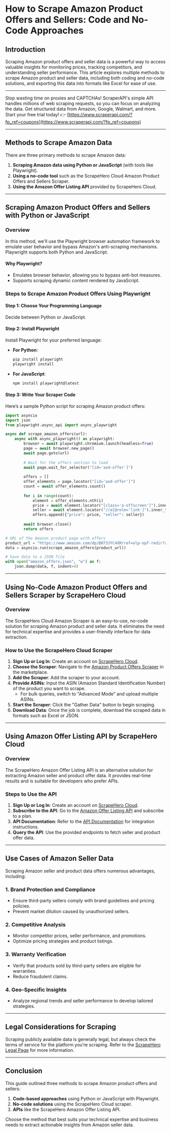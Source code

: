 
# How to Scrape Amazon Product Offers and Sellers: Code and No-Code Approaches

## Introduction

Scraping Amazon product offers and seller data is a powerful way to access valuable insights for monitoring prices, tracking competitors, and understanding seller performance. This article explores multiple methods to scrape Amazon product and seller data, including both coding and no-code solutions, and exporting this data into formats like Excel for ease of use.

---

Stop wasting time on proxies and CAPTCHAs! ScraperAPI's simple API handles millions of web scraping requests, so you can focus on analyzing the data. Get structured data from Amazon, Google, Walmart, and more. Start your free trial today! 👉 [https://www.scraperapi.com/?fp_ref=coupons](https://www.scraperapi.com/?fp_ref=coupons)

---

## Methods to Scrape Amazon Data

There are three primary methods to scrape Amazon data:

1. **Scraping Amazon data using Python or JavaScript** (with tools like Playwright).
2. **Using a no-code tool** such as the ScrapeHero Cloud Amazon Product Offers and Sellers Scraper.
3. **Using the Amazon Offer Listing API** provided by ScrapeHero Cloud.

---

## Scraping Amazon Product Offers and Sellers with Python or JavaScript

### Overview

In this method, we'll use the Playwright browser automation framework to emulate user behavior and bypass Amazon's anti-scraping mechanisms. Playwright supports both Python and JavaScript.

#### Why Playwright?
- Emulates browser behavior, allowing you to bypass anti-bot measures.
- Supports scraping dynamic content rendered by JavaScript.

### Steps to Scrape Amazon Product Offers Using Playwright

#### Step 1: Choose Your Programming Language
Decide between Python or JavaScript.

#### Step 2: Install Playwright
Install Playwright for your preferred language:
- **For Python**:
  ```bash
  pip install playwright
  playwright install
  ```
- **For JavaScript**:
  ```bash
  npm install playwright@latest
  ```

#### Step 3: Write Your Scraper Code
Here’s a sample Python script for scraping Amazon product offers:

```python
import asyncio
import json
from playwright.async_api import async_playwright

async def scrape_amazon_offers(url):
    async with async_playwright() as playwright:
        browser = await playwright.chromium.launch(headless=True)
        page = await browser.new_page()
        await page.goto(url)
        
        # Wait for the offers section to load
        await page.wait_for_selector("[id='aod-offer']")
        
        offers = []
        offer_elements = page.locator("[id='aod-offer']")
        count = await offer_elements.count()
        
        for i in range(count):
            element = offer_elements.nth(i)
            price = await element.locator("[class='a-offscreen']").inner_text()
            seller = await element.locator("//a[@role='link']").inner_text()
            offers.append({"price": price, "seller": seller})
        
        await browser.close()
        return offers

# URL of the Amazon product page with offers
product_url = "https://www.amazon.com/dp/B073JYC4XM/ref=olp-opf-redir?aod=1"
data = asyncio.run(scrape_amazon_offers(product_url))

# Save data to a JSON file
with open("amazon_offers.json", "w") as f:
    json.dump(data, f, indent=4)
```

---

## Using No-Code Amazon Product Offers and Sellers Scraper by ScrapeHero Cloud

### Overview

The ScrapeHero Cloud Amazon Scraper is an easy-to-use, no-code solution for scraping Amazon product and seller data. It eliminates the need for technical expertise and provides a user-friendly interface for data extraction.

### How to Use the ScrapeHero Cloud Scraper

1. **Sign Up or Log In**: Create an account on [ScrapeHero Cloud](https://cloud.scrapehero.com/accounts/login/).
2. **Choose the Scraper**: Navigate to the [Amazon Product Offers Scraper](https://www.scrapehero.com/marketplace/amazon-product-offer-listings/) in the marketplace.
3. **Add the Scraper**: Add the scraper to your account.
4. **Provide ASINs**: Input the ASIN (Amazon Standard Identification Number) of the product you want to scrape.
   - For bulk queries, switch to "Advanced Mode" and upload multiple ASINs.
5. **Start the Scraper**: Click the "Gather Data" button to begin scraping.
6. **Download Data**: Once the job is complete, download the scraped data in formats such as Excel or JSON.

---

## Using Amazon Offer Listing API by ScrapeHero Cloud

### Overview

The ScrapeHero Amazon Offer Listing API is an alternative solution for extracting Amazon seller and product offer data. It provides real-time results and is suitable for developers who prefer APIs.

### Steps to Use the API

1. **Sign Up or Log In**: Create an account on [ScrapeHero Cloud](https://cloud.scrapehero.com/accounts/login/).
2. **Subscribe to the API**: Go to the [Amazon Offer Listing API](https://www.scrapehero.com/marketplace/api-amazon-seller-offers/) and subscribe to a plan.
3. **API Documentation**: Refer to the [API Documentation](https://cloud.scrapehero.com/library/api/api-amazon-seller-offers/documentation) for integration instructions.
4. **Query the API**: Use the provided endpoints to fetch seller and product offer data.

---

## Use Cases of Amazon Seller Data

Scraping Amazon seller and product data offers numerous advantages, including:

### 1. Brand Protection and Compliance
- Ensure third-party sellers comply with brand guidelines and pricing policies.
- Prevent market dilution caused by unauthorized sellers.

### 2. Competitive Analysis
- Monitor competitor prices, seller performance, and promotions.
- Optimize pricing strategies and product listings.

### 3. Warranty Verification
- Verify that products sold by third-party sellers are eligible for warranties.
- Reduce fraudulent claims.

### 4. Geo-Specific Insights
- Analyze regional trends and seller performance to develop tailored strategies.

---

## Legal Considerations for Scraping

Scraping publicly available data is generally legal, but always check the terms of service for the platform you’re scraping. Refer to the [ScrapeHero Legal Page](https://www.scrapehero.com/legal/) for more information.

---

## Conclusion

This guide outlined three methods to scrape Amazon product offers and sellers:
1. **Code-based approaches** using Python or JavaScript with Playwright.
2. **No-code solutions** using the ScrapeHero Cloud scraper.
3. **APIs** like the ScrapeHero Amazon Offer Listing API.

Choose the method that best suits your technical expertise and business needs to extract actionable insights from Amazon seller data.
